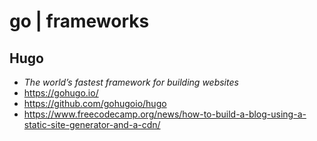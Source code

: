 # go | frameworks

## Hugo

- *The world’s fastest framework for building websites*
- <https://gohugo.io/>
- <https://github.com/gohugoio/hugo>
- <https://www.freecodecamp.org/news/how-to-build-a-blog-using-a-static-site-generator-and-a-cdn/>